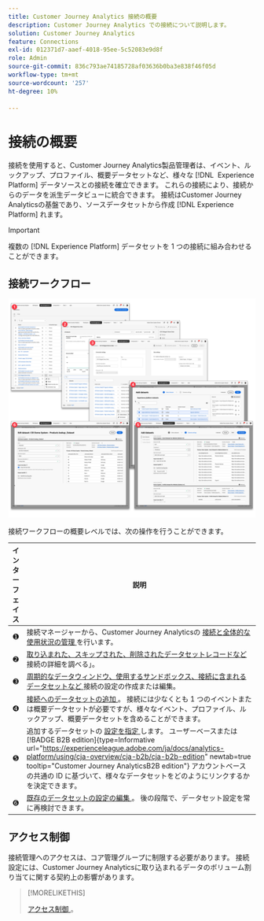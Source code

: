 ```yaml
---
title: Customer Journey Analytics 接続の概要
description: Customer Journey Analytics での接続について説明します。
solution: Customer Journey Analytics
feature: Connections
exl-id: 012371d7-aaef-4018-95ee-5c52083e9d8f
role: Admin
source-git-commit: 836c793ae74185728af03636b0ba3e838f46f05d
workflow-type: tm+mt
source-wordcount: '257'
ht-degree: 10%

---
```


# 接続の概要

接続を使用すると、Customer Journey Analytics製品管理者は、イベント、ルックアップ、プロファイル、概要データセットなど、様々な [!DNL &#x200B; Experience Platform] データソースとの接続を確立できます。 これらの接続により、接続からのデータを派生データビューに統合できます。 接続はCustomer Journey Analyticsの基盤であり、ソースデータセットから作成 [!DNL Experience Platform] れます。

>[!IMPORTANT]
>
>複数の [!DNL Experience Platform] データセットを 1 つの接続に組み合わせることができます。


## 接続ワークフロー

![ 接続ワークフロー ](assets/connection-workflow.png)

<!-- Outdated interface 

>[!BEGINSHADEBOX]

See ![VideoCheckedOut](/help/assets/icons/VideoCheckedOut.svg) [Configuring connections](https://video.tv.adobe.com/v/35111/?quality=12&learn=on){target="_blank"} for a demo video.

>[!ENDSHADEBOX]

-->

接続ワークフローの概要レベルでは、次の操作を行うことができます。

| インターフェイス | 説明 |
|:---:|---|
| ➊ | 接続マネージャーから、Customer Journey Analyticsの [ 接続と全体的な使用状況の管理 ](manage-connections.md) を行います。 |
| ➋ | [ 取り込まれた、スキップされた、削除されたデータセットレコードなど ](manage-connections.md#connection-details) 接続の詳細を調べる」。 |
| ➌ | [ 周期的なデータウィンドウ、使用するサンドボックス、接続に含まれるデータセットなど ](create-connection.md#create-or-edit-a-connection) 接続の設定の作成または編集。 |
| ➍ | [ 接続へのデータセットの追加 ](create-connection.md#add-datasets)。 接続には少なくとも 1 つのイベントまたは概要データセットが必要ですが、様々なイベント、プロファイル、ルックアップ、概要データセットを含めることができます。 |
| ➎ | 追加するデータセットの [ 設定を指定 ](create-connection.md#dataset-settings) します。 ユーザーベースまたは [!BADGE B2B edition]{type=Informative url="https://experienceleague.adobe.com/ja/docs/analytics-platform/using/cja-overview/cja-b2b/cja-b2b-edition" newtab=true tooltip="Customer Journey AnalyticsB2B edition"} アカウントベースの共通の ID に基づいて、様々なデータセットをどのようにリンクするかを決定できます。 |
| ➏ | [ 既存のデータセットの設定の編集 ](create-connection.md#edit-a-dataset)。 後の段階で、データセット設定を常に再検討できます。 |



## アクセス制御

接続管理へのアクセスは、コア管理グループに制限する必要があります。 接続設定には、Customer Journey Analyticsに取り込まれるデータのボリューム割り当てに関する契約上の影響があります。

>[!MORELIKETHIS]
>
>[ アクセス制御 ](/help/technotes/access-control.md)。

